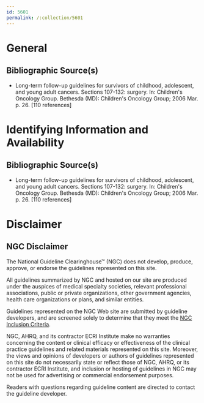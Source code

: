 ```yaml
---
id: 5601
permalink: /:collection/5601
---
```


# General

## Bibliographic Source(s)

- Long-term follow-up guidelines for survivors of childhood, adolescent, and young adult cancers. Sections 107-132: surgery. In: Children's Oncology Group. Bethesda (MD): Children's Oncology Group; 2006 Mar. p. 26. [110 references]

# Identifying Information and Availability

## Bibliographic Source(s)

- Long-term follow-up guidelines for survivors of childhood, adolescent, and young adult cancers. Sections 107-132: surgery. In: Children's Oncology Group. Bethesda (MD): Children's Oncology Group; 2006 Mar. p. 26. [110 references]

# Disclaimer

## NGC Disclaimer

The National Guideline Clearinghouse™ (NGC) does not develop, produce, approve, or endorse the guidelines represented on this site.

All guidelines summarized by NGC and hosted on our site are produced under the auspices of medical specialty societies, relevant professional associations, public or private organizations, other government agencies, health care organizations or plans, and similar entities.

Guidelines represented on the NGC Web site are submitted by guideline developers, and are screened solely to determine that they meet the [NGC Inclusion Criteria](/help-and-about/summaries/inclusion-criteria).

NGC, AHRQ, and its contractor ECRI Institute make no warranties concerning the content or clinical efficacy or effectiveness of the clinical practice guidelines and related materials represented on this site. Moreover, the views and opinions of developers or authors of guidelines represented on this site do not necessarily state or reflect those of NGC, AHRQ, or its contractor ECRI Institute, and inclusion or hosting of guidelines in NGC may not be used for advertising or commercial endorsement purposes.

Readers with questions regarding guideline content are directed to contact the guideline developer.

